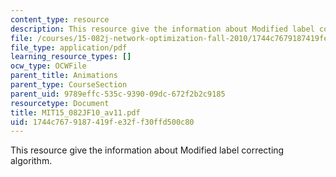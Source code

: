 ```yaml
---
content_type: resource
description: This resource give the information about Modified label correcting algorithm.
file: /courses/15-082j-network-optimization-fall-2010/1744c7679187419fe32ff30ffd500c80_MIT15_082JF10_av11.pdf
file_type: application/pdf
learning_resource_types: []
ocw_type: OCWFile
parent_title: Animations
parent_type: CourseSection
parent_uid: 9789effc-535c-9390-09dc-672f2b2c9185
resourcetype: Document
title: MIT15_082JF10_av11.pdf
uid: 1744c767-9187-419f-e32f-f30ffd500c80
---
```

This resource give the information about Modified label correcting algorithm.

